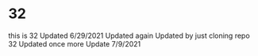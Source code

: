 # 32
this is 32
Updated 6/29/2021
Updated again
Updated by just cloning repo 32
Updated once more
Update 7/9/2021

